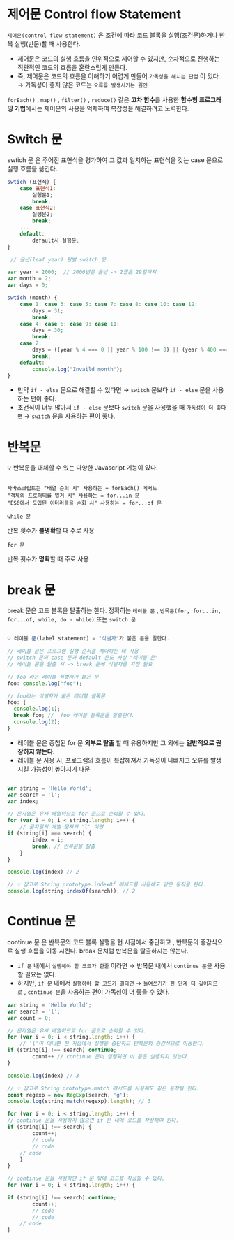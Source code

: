 # 제어문 Control flow Statement

`제어문(control flow statement)` 은 조건에 따라 코드 블록을 실행(조건문)하거나 반복 실행(반문)할 때 사용한다.

- 제어문은 코드의 실행 흐름을 인위적으로 제어할 수 있지만, 순차적으로 진행하는 직관적인 코드의 흐름을 혼란스럽게 만든다.
- 즉, 제어문은 코드의 흐름을 이해하기 어렵게 만들어 `가독성을 해치는 단점` 이 있다. → 가독성이 좋지 않은 코드는 `오류를 발생시키는 원인`

`forEach()` , `map()` , `filter()` , `reduce()`  같은 **고차 함수**를 사용한 **함수형 프로그래밍 기법**에서는 제어문의 사용을 억제하여 복잡성을 해결하려고 노력한다.

# Switch 문

swtich 문 은 주어진 표현식을 평가하여 그 값과 일치하는 표현식을 갖는 case 문으로 실행 흐름을 옮긴다.

```jsx
swtich (표현식) {
	case 표현식1:
		실행문1;
		break;
	case 표현식2:
		실행문2;
		break;
	...
	default:
		default시 실행문;
}
```

```jsx
 // 윤년(leaf year) 판별 switch 문

var year = 2000;  // 2000년은 윤년 -> 2월은 29일까지
var month = 2;
var days = 0;

swtich (month) {
	case 1: case 3: case 5: case 7: case 8: case 10: case 12:
		days = 31;
		break;
	case 4: case 6: case 9: case 11:
		days = 30;
		break;
	case 2:
		days = ((year % 4 === 0 || year % 100 !== 0) || (year % 400 === 0)) ? 29 : 28;
		break;
	default:
		console.log("Invaild month");
}
```

- 만약 `if - else` 문으로 해결할 수 있다면 → `switch` 문보다 `if - else` 문을 사용하는 편이 좋다.
- 조건식이 너무 많아서 `if - else` 문보다 `switch` 문을 사용했을 때 `가독성이 더 좋다면` → `switch` 문을 사용하는 편이 좋다.

# 반복문

💡 반복문을 대체할 수 있는 다양한 Javascript 기능이 있다. 

```

자바스크립트는 "배열 순회 시" 사용하는 = forEach() 메서드
"객체의 프로퍼티를 열거 시" 사용하는 = for...in 문
"ES6에서 도입된 이터러블을 순회 시" 사용하는 = for...of 문
```

`while 문`

반복 횟수가 **불명확**할 때 주로 사용

`for 문`

반복 횟수가 **명확**할 때 주로 사용

# break 문

break 문은 코드 블록을 탈출하는 한다. 정확히는 `레이블 문` , `반목문(for, for...in, for...of, while, do - while)` 또는 `switch 문`

```jsx

💡 레이블 문(label statement) = "식별자"가 붙은 문을 말한다.

// 레이블 문은 프로그램 실행 순서를 제어하는 데 사용
// switch 문의 case 문과 default 문도 사실 "레이블 문"
// 레이블 문을 탈출 시 -> break 문에 식별자를 지정 필요

// foo 라는 레이블 식별자가 붙은 문
foo: console.log("foo");

// foo라는 식별자가 붙은 레이블 블록문
foo: {
  console.log(1);
  break foo; //  foo 레이블 블록문을 탈출한다.
  console.log(2);
}
```

- 레이블 문은 중첩된 for 문 **외부로 탈출** 할 때 유용하지만 그 외에는 **일반적으로 권장하지 않는다.**
- 레이블 문 사용 시, 프로그램의 흐름이 복잡해져서 가독성이 나빠지고 오류를 발생 시킬 가능성이 높아지기 때문

```jsx

var string = 'Hello World';
var search = 'l';
var index;

// 문자열은 유사 배열이므로 for 문으로 순회할 수 있다.
for (var i = 0; i < string.length; i++) {
	// 문자열의 개별 문자가 'l' 이면
if (string[i] === search) {
		index = i;
		break; // 반복문을 탈출
	}
}

console.log(index) // 2

// 💡 참고로 String.prototype.indexOf 메서드를 사용해도 같은 동작을 한다.
console.log(string.indexOf(search)); // 2
```

# Continue 문

continue 문 은 반복문의 코드 블록 실행을 현 시점에서 중단하고 , 반복문의 증감식으로 실행 흐름을 이동 시킨다. break 문처럼 반복문을 탈출하지는 않는다. 

- `if 문` 내에서 `실행해야 할 코드가 한줄` 이라면 → 반복문 내에서 `continue 문`을 사용할 필요는 없다.
- 하지만, `if 문` 내에서 `실행햐야 할 코드가 길다면` → `들여쓰기가 한 단계 더 깊어지므로` , `continue 문`을 사용하는 편이 가독성이 더 좋을 수 있다.

```jsx
var string = 'Hello World';
var search = 'l';
var count = 0;

// 문자열은 유사 배열이므로 for 문으로 순회할 수 있다.
for (var i = 0; i < string.length; i++) {
	// 'l'이 아니면 현 지점에서 실행을 중단하고 반복문의 증감식으로 이동한다.
if (string[i] !== search) continue;
		count++ // continue 문이 실행되면 이 문은 실행되지 않는다.
}

console.log(index) // 3

// 💡 참고로 String.prototype.match 메서드를 사용해도 같은 동작을 한다.
const regexp = new RegExp(search, 'g');
console.log(string.match(regexp).length); // 3
```

```jsx
for (var i = 0; i < string.length; i++) {
// continue 문을 사용하지 않으면 if 문 내에 코드를 작성해야 한다.
if (string[i] !== search) {
		count++; 
		// code
		// code
    // code
	}
}

// continue 문을 사용하면 if 문 밖에 코드를 작성할 수 있다.
for (var i = 0; i < string.length; i++) {

if (string[i] !== search) continue;
		count++; 
		// code
		// code
    // code
}
```
